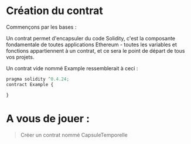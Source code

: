 # Création du contrat

Commençons par les bases :

Un contrat permet d'encapsuler du code Solidity, c'est la composante fondamentale de toutes applications Ethereum - toutes les variables et fonctions appartiennent à un contrat, et ce sera le point de départ de tous vos projets.

Un contrat vide nommé Example ressemblerait à ceci :

```javascript
pragma solidity ^0.4.24;
contract Example {

}

```
# A vous de jouer :
> Créer un contrat nommé CapsuleTemporelle
